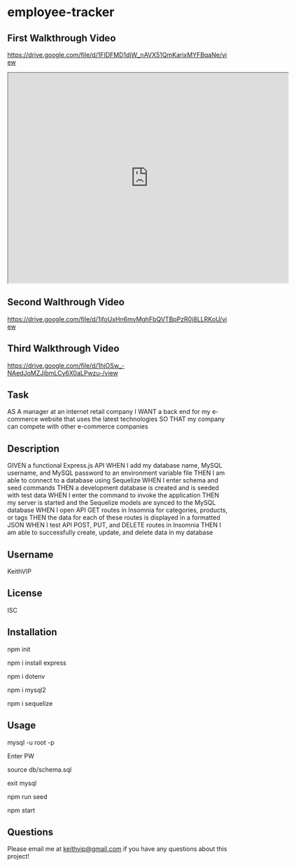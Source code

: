 # employee-tracker

## First Walkthrough Video

https://drive.google.com/file/d/1FIDFMD1djW_nAVX51QmKarixMYFBqaNe/view

<iframe src="https://drive.google.com/file/d/1hjOSw_-NAedJoMZJibmLCy6X0aLPwzu-/preview" width="640" height="480"></iframe>

## Second Walthrough Video

https://drive.google.com/file/d/1jfoUxHn6mvMghFbQVTBpPzR0j8LLRKoU/view

## Third Walkthrough Video

https://drive.google.com/file/d/1hjOSw_-NAedJoMZJibmLCy6X0aLPwzu-/view

## Task

AS A manager at an internet retail company
I WANT a back end for my e-commerce website that uses the latest technologies
SO THAT my company can compete with other e-commerce companies

## Description

GIVEN a functional Express.js API
WHEN I add my database name, MySQL username, and MySQL password to an environment variable file
THEN I am able to connect to a database using Sequelize
WHEN I enter schema and seed commands
THEN a development database is created and is seeded with test data
WHEN I enter the command to invoke the application
THEN my server is started and the Sequelize models are synced to the MySQL database
WHEN I open API GET routes in Insomnia for categories, products, or tags
THEN the data for each of these routes is displayed in a formatted JSON
WHEN I test API POST, PUT, and DELETE routes in Insomnia
THEN I am able to successfully create, update, and delete data in my database

## Username

KeithVIP

## License

ISC

## Installation

npm init

npm i install express

npm i dotenv

npm i mysql2

npm i sequelize

## Usage

mysql -u root -p

Enter PW

source db/schema.sql

exit mysql

npm run seed

npm start

## Questions

Please email me at keithvip@gmail.com if you have any questions about this project!
